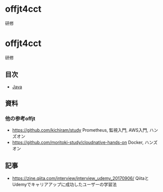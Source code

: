 # offjt4cct
研修
# offjt4cct
研修

## 目次

- [Java](./java/README.md)

## 資料

### 他の参考offjt

- https://github.com/kichiram/study
Prometheus, 監視入門, AWS入門, ハンズオン
- https://github.com/moritoki-study/cloudnative-hands-on
Docker, ハンズオン

## 記事
- https://zine.qiita.com/interview/interview_udemy_20170906/
QiitaとUdemyでキャリアアップに成功したユーザーの学習法
